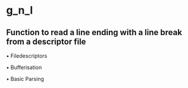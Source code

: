 # g_n_l

<h2>Function to read a line ending with a line break from a descriptor file</h2>

<p>• Filedescriptors</p>
<p>• Bufferisation</p>
<p>• Basic Parsing</p>
